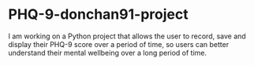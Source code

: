 # PHQ-9-donchan91-project
I am working on a Python project that allows the user to record, save and display their PHQ-9 score over a period of time, so users can better understand their mental wellbeing over a long period of time.
